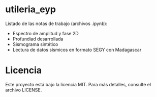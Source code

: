 # utileria_eyp

Listado de las notas de trabajo (archivos .ipynb):
  * Espectro de amplitud y fase 2D
  * Profundiad desarrollada
  * Sismograma sintético
  * Lectura de datos sísmicos en formato SEGY con Madagascar
  
# Licencia
Este proyecto está bajo la licencia MIT. Para más detalles, consulte el archivo LICENSE.
